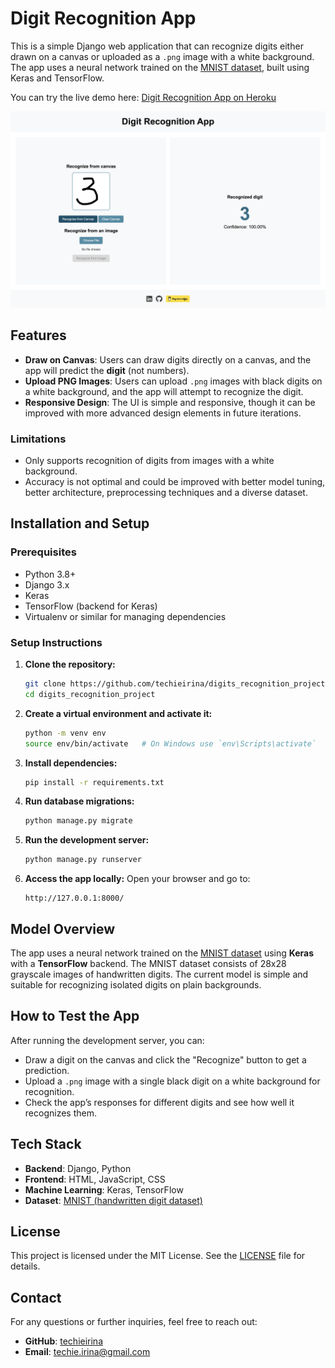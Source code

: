 # Digit Recognition App

This is a simple Django web application that can recognize digits either drawn on a canvas or uploaded as a `.png` image with a white background. The app uses a neural network trained on the [MNIST dataset](http://yann.lecun.com/exdb/mnist/), built using Keras and TensorFlow.

You can try the live demo here: [Digit Recognition App on Heroku](https://digits-recognition-3731384318ce.herokuapp.com/)

![Screenshot of the app](recognition/static/recognition/images/screenshot.png)

## Features

- **Draw on Canvas**: Users can draw digits directly on a canvas, and the app will predict the **digit** (not numbers).
- **Upload PNG Images**: Users can upload `.png` images with black digits on a white background, and the app will attempt to recognize the digit.
- **Responsive Design**: The UI is simple and responsive, though it can be improved with more advanced design elements in future iterations.

### Limitations
- Only supports recognition of digits from images with a white background.
- Accuracy is not optimal and could be improved with better model tuning, better architecture, preprocessing techniques and a diverse dataset.

## Installation and Setup

### Prerequisites
- Python 3.8+
- Django 3.x
- Keras
- TensorFlow (backend for Keras)
- Virtualenv or similar for managing dependencies

### Setup Instructions

1. **Clone the repository:**
    ```bash
    git clone https://github.com/techieirina/digits_recognition_project.git
    cd digits_recognition_project
    ```

2. **Create a virtual environment and activate it:**
    ```bash
    python -m venv env
    source env/bin/activate   # On Windows use `env\Scripts\activate`
    ```

3. **Install dependencies:**
    ```bash
    pip install -r requirements.txt
    ```

4. **Run database migrations:**
    ```bash
    python manage.py migrate
    ```

5. **Run the development server:**
    ```bash
    python manage.py runserver
    ```

6. **Access the app locally:**
    Open your browser and go to:
    ```
    http://127.0.0.1:8000/
    ```

## Model Overview

The app uses a neural network trained on the [MNIST dataset](http://yann.lecun.com/exdb/mnist/) using **Keras** with a **TensorFlow** backend. The MNIST dataset consists of 28x28 grayscale images of handwritten digits. The current model is simple and suitable for recognizing isolated digits on plain backgrounds.

## How to Test the App

After running the development server, you can:

- Draw a digit on the canvas and click the "Recognize" button to get a prediction.
- Upload a `.png` image with a single black digit on a white background for recognition.
- Check the app’s responses for different digits and see how well it recognizes them.

## Tech Stack

- **Backend**: Django, Python
- **Frontend**: HTML, JavaScript, CSS
- **Machine Learning**: Keras, TensorFlow
- **Dataset**: [MNIST (handwritten digit dataset)](http://yann.lecun.com/exdb/mnist/)

## License

This project is licensed under the MIT License. See the [LICENSE](LICENSE) file for details.

## Contact

For any questions or further inquiries, feel free to reach out:

- **GitHub**: [techieirina](https://github.com/techieirina)
- **Email**: techie.irina@gmail.com
